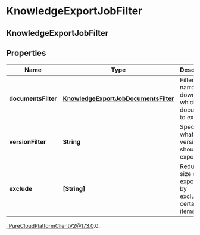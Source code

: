 # KnowledgeExportJobFilter

## KnowledgeExportJobFilter

## Properties

|Name | Type | Description | Notes|
|------------ | ------------- | ------------- | -------------|
| **documentsFilter** | [**KnowledgeExportJobDocumentsFilter**](KnowledgeExportJobDocumentsFilter) | Filters for narrowing down which documents to export. | [optional] |
| **versionFilter** | **String** | Specifies what version should be exported. | |
| **exclude** | **[String]** | Reduce the size of the export file by excluding certain items. | [optional] |



_PureCloudPlatformClientV2@173.0.0_
